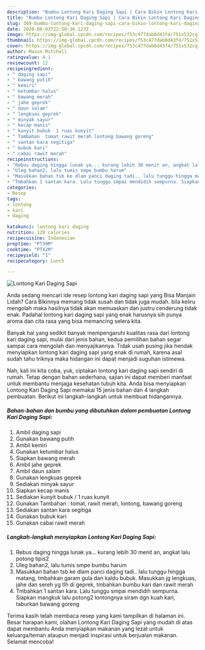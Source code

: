 ```yaml
---
description: "Bumbu Lontong Kari Daging Sapi | Cara Bikin Lontong Kari Daging Sapi Yang Sempurna"
title: "Bumbu Lontong Kari Daging Sapi | Cara Bikin Lontong Kari Daging Sapi Yang Sempurna"
slug: 369-bumbu-lontong-kari-daging-sapi-cara-bikin-lontong-kari-daging-sapi-yang-sempurna
date: 2020-08-03T22:50:36.123Z
image: https://img-global.cpcdn.com/recipes/f53c477dab8d43f4/751x532cq70/lontong-kari-daging-sapi-foto-resep-utama.jpg
thumbnail: https://img-global.cpcdn.com/recipes/f53c477dab8d43f4/751x532cq70/lontong-kari-daging-sapi-foto-resep-utama.jpg
cover: https://img-global.cpcdn.com/recipes/f53c477dab8d43f4/751x532cq70/lontong-kari-daging-sapi-foto-resep-utama.jpg
author: Mason Mitchell
ratingvalue: 4.1
reviewcount: 12
recipeingredient:
- " daging sapi"
- " bawang putih"
- " kemiri"
- " ketumbar halus"
- " bawang merah"
- " jahe geprek"
- " daun salam"
- " lengkuas geprek"
- " minyak sayur"
- " kecap manis"
- " kunyit bubuk  1 ruas kunyit"
- " Tambahan  tomat rawit merah lontong bawang goreng"
- " santan kara segitiga"
- " bubuk kari"
- " cabai rawit merah"
recipeinstructions:
- "Rebus daging hingga lunak ya... kurang lebih 30 menit an, angkat lalu potong tipis2"
- "Uleg bahan2, lalu tumis smpe bumbu harum"
- "Masukkan bahan tsb ke dlam panci daging tadi.. lalu tunggu hingga matang, tmbahkan garam gula dan kaldu bubuk. Masukkan jg lengkuas, jahe dan sereh yg tlh di geprek, tmbahkan bumbu kari dan rawit merah"
- "Tmbahkan 1 santan kara. Lalu tunggu smpai mendidih sempurna. Siapkan mangkuk lalu potong2 lontongnya siram dgn kuah kari, taburkan bawang goreng"
categories:
- Resep
tags:
- lontong
- kari
- daging

katakunci: lontong kari daging 
nutrition: 129 calories
recipecuisine: Indonesian
preptime: "PT39M"
cooktime: "PT42M"
recipeyield: "1"
recipecategory: Lunch

---
```



![Lontong Kari Daging Sapi](https://img-global.cpcdn.com/recipes/f53c477dab8d43f4/751x532cq70/lontong-kari-daging-sapi-foto-resep-utama.jpg)

Anda sedang mencari ide resep lontong kari daging sapi yang Bisa Manjain Lidah? Cara Bikinnya memang tidak susah dan tidak juga mudah. bila keliru mengolah maka hasilnya tidak akan memuaskan dan justru cenderung tidak enak. Padahal lontong kari daging sapi yang enak harusnya sih punya aroma dan cita rasa yang bisa memancing selera kita.



Banyak hal yang sedikit banyak mempengaruhi kualitas rasa dari lontong kari daging sapi, mulai dari jenis bahan, kedua pemilihan bahan segar sampai cara mengolah dan menyajikannya. Tidak usah pusing jika hendak menyiapkan lontong kari daging sapi yang enak di rumah, karena asal sudah tahu triknya maka hidangan ini dapat menjadi suguhan istimewa.


Nah, kali ini kita coba, yuk, ciptakan lontong kari daging sapi sendiri di rumah. Tetap dengan bahan sederhana, sajian ini dapat memberi manfaat untuk membantu menjaga kesehatan tubuh kita. Anda bisa menyiapkan Lontong Kari Daging Sapi memakai 15 jenis bahan dan 4 langkah pembuatan. Berikut ini langkah-langkah untuk membuat hidangannya.

<!--inarticleads1-->

##### Bahan-bahan dan bumbu yang dibutuhkan dalam pembuatan Lontong Kari Daging Sapi:

1. Ambil  daging sapi
1. Gunakan  bawang putih
1. Ambil  kemiri
1. Gunakan  ketumbar halus
1. Siapkan  bawang merah
1. Ambil  jahe geprek
1. Ambil  daun salam
1. Gunakan  lengkuas geprek
1. Sediakan  minyak sayur
1. Siapkan  kecap manis
1. Sediakan  kunyit bubuk / 1 ruas kunyit
1. Gunakan  Tambahan : tomat, rawit merah, lontong, bawang goreng
1. Sediakan  santan kara segitiga
1. Gunakan  bubuk kari
1. Gunakan  cabai rawit merah




<!--inarticleads2-->

##### Langkah-langkah menyiapkan Lontong Kari Daging Sapi:

1. Rebus daging hingga lunak ya... kurang lebih 30 menit an, angkat lalu potong tipis2
1. Uleg bahan2, lalu tumis smpe bumbu harum
1. Masukkan bahan tsb ke dlam panci daging tadi.. lalu tunggu hingga matang, tmbahkan garam gula dan kaldu bubuk. Masukkan jg lengkuas, jahe dan sereh yg tlh di geprek, tmbahkan bumbu kari dan rawit merah
1. Tmbahkan 1 santan kara. Lalu tunggu smpai mendidih sempurna. Siapkan mangkuk lalu potong2 lontongnya siram dgn kuah kari, taburkan bawang goreng




Terima kasih telah membaca resep yang kami tampilkan di halaman ini. Besar harapan kami, olahan Lontong Kari Daging Sapi yang mudah di atas dapat membantu Anda menyiapkan makanan yang lezat untuk keluarga/teman ataupun menjadi inspirasi untuk berjualan makanan. Selamat mencoba!
